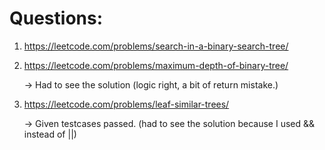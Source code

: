 # Questions:

1. https://leetcode.com/problems/search-in-a-binary-search-tree/

2. https://leetcode.com/problems/maximum-depth-of-binary-tree/

   -> Had to see the solution (logic right, a bit of return mistake.)

3. https://leetcode.com/problems/leaf-similar-trees/

   -> Given testcases passed. (had to see the solution because I used && instead of ||)
